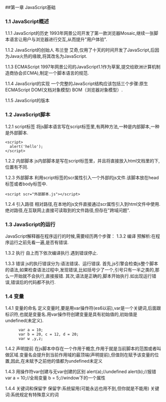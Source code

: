 ##第一章 JavaScript基础

### 1.1 JavaScript概述
 
1.1.1 JavaScript的历史
1993年网景公司开发了第一款浏览器Mosaic,继续一张脚本语言让用户与浏览器进行交互,从而提升"用户体验".

1.1.2 JavaScript的创始人
布兰登 艾奇,仅用了十天的时间开发了JavaScript,后因为Java火热的缘故,将其改名为JavaScript.

1.1.3 ECMAScript
1997年网景公司的JavaScript1.1作为草案,提交给欧洲计算机制造商协会(ECMA),制定一个脚本语言的规范.


1.1.4 JavaScript的实现
一个完整的JavaScript结构应该包括三个步骤:原生ECMAScript DOM(文档对象模型) BOM（浏览器对象模型）.

1.1.5 JavaScript的版本


### 1.2 JavaScript脚本
1.2.1 script标签 
将js脚本语言写在script标签里,有两种方法,一种是内部脚本,一种是外部脚本.

    <script> 
      alert('hello');
    </script>

1.2.2 内部脚本
js内部脚本是写在script标签里，并且将直接放入html文档里的<!DOCTYPE html>下,位置有不同.

1.2.3 外部脚本
利用script标签的scr属性引入一个外部的js文件.该脚本放在head标签或者body标签中.
  
    <script scr="外部脚本.js"></script>

1.2.4 引入路径
相对路径,在本地的js文件直接通过scr属性引入到html文件中使用.
绝对路径,在互联网上直接可读取到的文件路径,但存在"跨域问题".


### 1.3 JavaScript的运行
JavaScript解释器在程序运行的时候,需要经历两个步骤：
1.3.2 编译
预解析:在程序运行之前先看一遍,是否有错误.

1.3.2 执行
自上而下依次编译执行.遇到错误停止.

1.3.3 错误
js的执行错误分为:语法错误、运行错误.
首先,js引擎会检查js整个脚本的语法,如果检查语法过程中,发现错误,比如括号少了一个,引号只有一半之类的,那么一开始就不会执行,直接报错.
其次,语法是正确的,脚本开始执行.如出现运行错误,错误后的代码都不执行.


### 1.4 变量
1.4.1 变量的命名
定义变量时,要是用var操作符(es6以前),var是一个关键词,后面跟标识符,也就是变量名.用var操作符创建变量是具有初始值的,初始值是undefined(未定义).

          var a = 10;
          var b = 20, c = 12, d = 20;
          var w ,y,z;  

1.4.2 声明提前
在js脚本中存在一个作用于概念,作用于就是当前脚本的范围或者叫做区域.变量名会提升到当前作用域的最顶端(声明提前),但值则在赋予该变量的位置,因此,在未赋予之前他的值都为undefined未定义

1.4.3 用操作符var创建与无var创建的区别
           alert(a);//undefined
           alert(b);//报错
           var a = 10;//全局变量
           b = 5;//window下的一个属性

1.4.4 关键词和保留字
保留字:系统留用(可能永远也用不到,但你就是不能用)
关键词:系统规定有特殊意义的词




